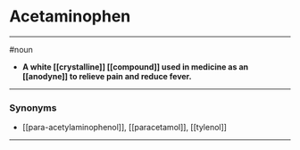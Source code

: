 # Acetaminophen
---
#noun
- **A white [[crystalline]] [[compound]] used in medicine as an [[anodyne]] to relieve pain and reduce fever.**
---
### Synonyms
- [[para-acetylaminophenol]], [[paracetamol]], [[tylenol]]
---
